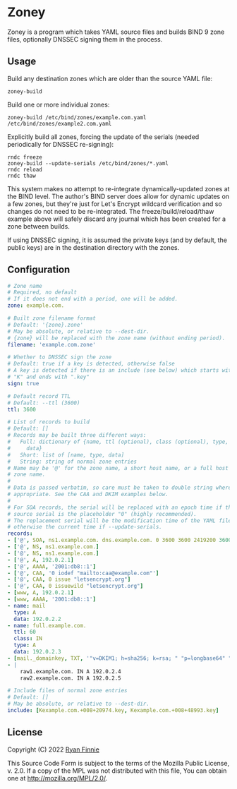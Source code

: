 # Zoney

Zoney is a program which takes YAML source files and builds BIND 9 zone files, optionally DNSSEC signing them in the process.

## Usage

Build any destination zones which are older than the source YAML file:
```shell
zoney-build
```

Build one or more individual zones:
```shell
zoney-build /etc/bind/zones/example.com.yaml /etc/bind/zones/example2.com.yaml
```

Explicitly build all zones, forcing the update of the serials (needed periodically for DNSSEC re-signing):
```shell
rndc freeze
zoney-build --update-serials /etc/bind/zones/*.yaml
rndc reload
rndc thaw
```

This system makes no attempt to re-integrate dynamically-updated zones at the BIND level.  The author's BIND server does allow for dynamic updates on a few zones, but they're just for Let's Encrypt wildcard verification and so changes do not need to be re-integrated.  The freeze/build/reload/thaw example above will safely discard any journal which has been created for a zone between builds.

If using DNSSEC signing, it is assumed the private keys (and by default, the public keys) are in the destination directory with the zones.

## Configuration

```yaml
# Zone name
# Required, no default
# If it does not end with a period, one will be added.
zone: example.com.

# Built zone filename format
# Default: '{zone}.zone'
# May be absolute, or relative to --dest-dir.
# {zone} will be replaced with the zone name (without ending period).
filename: 'example.com.zone'

# Whether to DNSSEC sign the zone
# Default: true if a key is detected, otherwise false
# A key is detected if there is an include (see below) which starts with
# "K" and ends with ".key"
sign: true

# Default record TTL
# Default: --ttl (3600)
ttl: 3600

# List of records to build
# Default: []
# Records may be built three different ways:
#   Full: dictionary of {name, ttl (optional), class (optional), type,
#     data}
#   Short: list of [name, type, data]
#   String: string of normal zone entries
# Name may be '@' for the zone name, a short host name, or a full host +
# zone name.
#
# Data is passed verbatim, so care must be taken to double string where
# appropriate. See the CAA and DKIM examples below.
#
# For SOA records, the serial will be replaced with an epoch time if the
# source serial is the placeholder "0" (highly recommended).
# The replacement serial will be the modification time of the YAML file,
# otherwise the current time if --update-serials.
records:
- ['@', SOA, ns1.example.com. dns.example.com. 0 3600 3600 2419200 3600]
- ['@', NS, ns1.example.com.]
- ['@', NS, ns1.example.com.]
- ['@', A, 192.0.2.1]
- ['@', AAAA, '2001:db8::1']
- ['@', CAA, '0 iodef "mailto:caa@example.com"']
- ['@', CAA, 0 issue "letsencrypt.org"]
- ['@', CAA, 0 issuewild "letsencrypt.org"]
- [www, A, 192.0.2.1]
- [www, AAAA, '2001:db8::1']
- name: mail
  type: A
  data: 192.0.2.2
- name: full.example.com.
  ttl: 60
  class: IN
  type: A
  data: 192.0.2.3
- [mail._domainkey, TXT, '"v=DKIM1; h=sha256; k=rsa; " "p=longbase64" "morebase64"']
- |
    raw1.example.com. IN A 192.0.2.4
    raw2.example.com. IN A 192.0.2.5

# Include files of normal zone entries
# Default: []
# May be absolute, or relative to --dest-dir.
include: [Kexample.com.+008+20974.key, Kexample.com.+008+48993.key]
```

## License

Copyright (C) 2022 [Ryan Finnie](https://www.finnie.org/)

This Source Code Form is subject to the terms of the Mozilla Public
License, v. 2.0. If a copy of the MPL was not distributed with this
file, You can obtain one at http://mozilla.org/MPL/2.0/.
